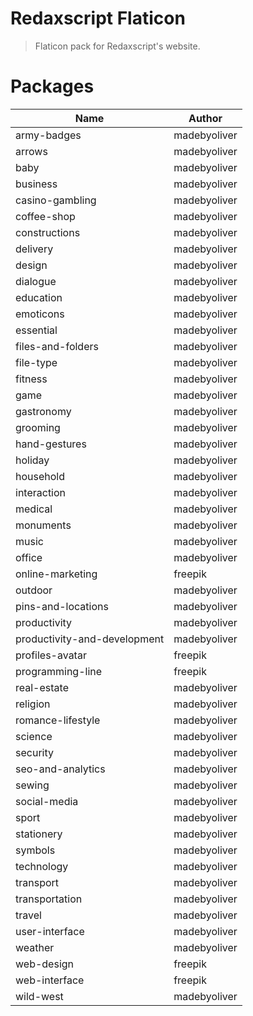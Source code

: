 Redaxscript Flaticon
====================

> Flaticon pack for Redaxscript's website.


Packages
========

| Name                         | Author       |
|------------------------------|--------------|
| army-badges                  | madebyoliver |
| arrows                       | madebyoliver |
| baby                         | madebyoliver |
| business                     | madebyoliver |
| casino-gambling              | madebyoliver |
| coffee-shop                  | madebyoliver |
| constructions                | madebyoliver |
| delivery                     | madebyoliver |
| design                       | madebyoliver |
| dialogue                     | madebyoliver |
| education                    | madebyoliver |
| emoticons                    | madebyoliver |
| essential                    | madebyoliver |
| files-and-folders            | madebyoliver |
| file-type                    | madebyoliver |
| fitness                      | madebyoliver |
| game                         | madebyoliver |
| gastronomy                   | madebyoliver |
| grooming                     | madebyoliver |
| hand-gestures                | madebyoliver |
| holiday                      | madebyoliver |
| household                    | madebyoliver |
| interaction                  | madebyoliver |
| medical                      | madebyoliver |
| monuments                    | madebyoliver |
| music                        | madebyoliver |
| office                       | madebyoliver |
| online-marketing             | freepik      |
| outdoor                      | madebyoliver |
| pins-and-locations           | madebyoliver |
| productivity                 | madebyoliver |
| productivity-and-development | madebyoliver |
| profiles-avatar              | freepik      |
| programming-line             | freepik      |
| real-estate                  | madebyoliver |
| religion                     | madebyoliver |
| romance-lifestyle            | madebyoliver |
| science                      | madebyoliver |
| security                     | madebyoliver |
| seo-and-analytics            | madebyoliver |
| sewing                       | madebyoliver |
| social-media                 | madebyoliver |
| sport                        | madebyoliver |
| stationery                   | madebyoliver |
| symbols                      | madebyoliver |
| technology                   | madebyoliver |
| transport                    | madebyoliver |
| transportation               | madebyoliver |
| travel                       | madebyoliver |
| user-interface               | madebyoliver |
| weather                      | madebyoliver |
| web-design                   | freepik      |
| web-interface                | freepik      |
| wild-west                    | madebyoliver |
